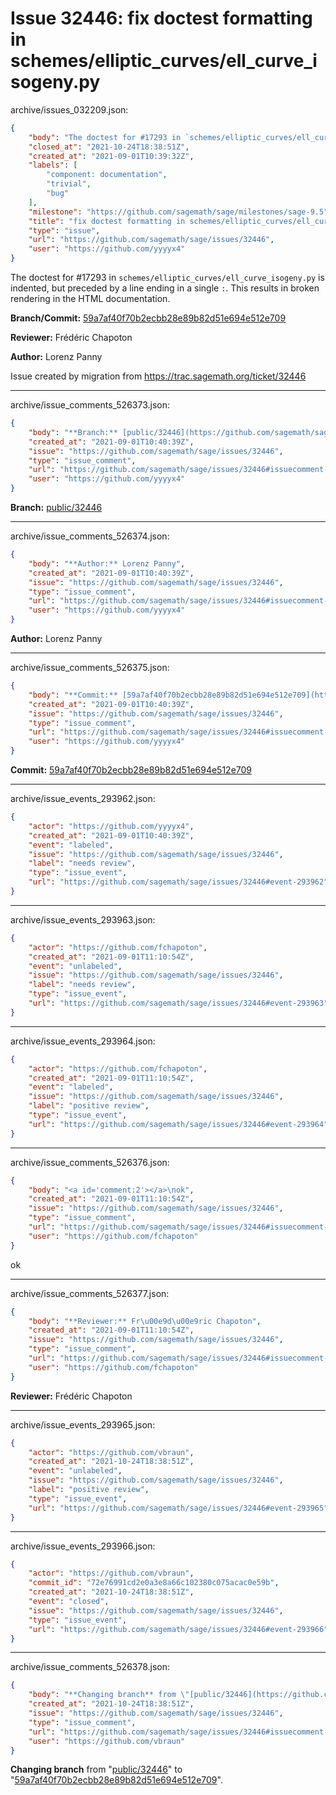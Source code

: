 # Issue 32446: fix doctest formatting in schemes/elliptic_curves/ell_curve_isogeny.py

archive/issues_032209.json:
```json
{
    "body": "The doctest for #17293 in `schemes/elliptic_curves/ell_curve_isogeny.py` is indented, but preceded by a line ending in a single `:`. This results in broken rendering in the HTML documentation.\n\n**Branch/Commit:** [59a7af40f70b2ecbb28e89b82d51e694e512e709](https://github.com/sagemath/sagetrac-mirror/commit/59a7af40f70b2ecbb28e89b82d51e694e512e709)\n\n**Reviewer:** Fr\u00e9d\u00e9ric Chapoton\n\n**Author:** Lorenz Panny\n\nIssue created by migration from https://trac.sagemath.org/ticket/32446\n\n",
    "closed_at": "2021-10-24T18:38:51Z",
    "created_at": "2021-09-01T10:39:32Z",
    "labels": [
        "component: documentation",
        "trivial",
        "bug"
    ],
    "milestone": "https://github.com/sagemath/sage/milestones/sage-9.5",
    "title": "fix doctest formatting in schemes/elliptic_curves/ell_curve_isogeny.py",
    "type": "issue",
    "url": "https://github.com/sagemath/sage/issues/32446",
    "user": "https://github.com/yyyyx4"
}
```
The doctest for #17293 in `schemes/elliptic_curves/ell_curve_isogeny.py` is indented, but preceded by a line ending in a single `:`. This results in broken rendering in the HTML documentation.

**Branch/Commit:** [59a7af40f70b2ecbb28e89b82d51e694e512e709](https://github.com/sagemath/sagetrac-mirror/commit/59a7af40f70b2ecbb28e89b82d51e694e512e709)

**Reviewer:** Frédéric Chapoton

**Author:** Lorenz Panny

Issue created by migration from https://trac.sagemath.org/ticket/32446





---

archive/issue_comments_526373.json:
```json
{
    "body": "**Branch:** [public/32446](https://github.com/sagemath/sagetrac-mirror/tree/public/32446)",
    "created_at": "2021-09-01T10:40:39Z",
    "issue": "https://github.com/sagemath/sage/issues/32446",
    "type": "issue_comment",
    "url": "https://github.com/sagemath/sage/issues/32446#issuecomment-526373",
    "user": "https://github.com/yyyyx4"
}
```

**Branch:** [public/32446](https://github.com/sagemath/sagetrac-mirror/tree/public/32446)



---

archive/issue_comments_526374.json:
```json
{
    "body": "**Author:** Lorenz Panny",
    "created_at": "2021-09-01T10:40:39Z",
    "issue": "https://github.com/sagemath/sage/issues/32446",
    "type": "issue_comment",
    "url": "https://github.com/sagemath/sage/issues/32446#issuecomment-526374",
    "user": "https://github.com/yyyyx4"
}
```

**Author:** Lorenz Panny



---

archive/issue_comments_526375.json:
```json
{
    "body": "**Commit:** [59a7af40f70b2ecbb28e89b82d51e694e512e709](https://github.com/sagemath/sagetrac-mirror/commit/59a7af40f70b2ecbb28e89b82d51e694e512e709)",
    "created_at": "2021-09-01T10:40:39Z",
    "issue": "https://github.com/sagemath/sage/issues/32446",
    "type": "issue_comment",
    "url": "https://github.com/sagemath/sage/issues/32446#issuecomment-526375",
    "user": "https://github.com/yyyyx4"
}
```

**Commit:** [59a7af40f70b2ecbb28e89b82d51e694e512e709](https://github.com/sagemath/sagetrac-mirror/commit/59a7af40f70b2ecbb28e89b82d51e694e512e709)



---

archive/issue_events_293962.json:
```json
{
    "actor": "https://github.com/yyyyx4",
    "created_at": "2021-09-01T10:40:39Z",
    "event": "labeled",
    "issue": "https://github.com/sagemath/sage/issues/32446",
    "label": "needs review",
    "type": "issue_event",
    "url": "https://github.com/sagemath/sage/issues/32446#event-293962"
}
```



---

archive/issue_events_293963.json:
```json
{
    "actor": "https://github.com/fchapoton",
    "created_at": "2021-09-01T11:10:54Z",
    "event": "unlabeled",
    "issue": "https://github.com/sagemath/sage/issues/32446",
    "label": "needs review",
    "type": "issue_event",
    "url": "https://github.com/sagemath/sage/issues/32446#event-293963"
}
```



---

archive/issue_events_293964.json:
```json
{
    "actor": "https://github.com/fchapoton",
    "created_at": "2021-09-01T11:10:54Z",
    "event": "labeled",
    "issue": "https://github.com/sagemath/sage/issues/32446",
    "label": "positive review",
    "type": "issue_event",
    "url": "https://github.com/sagemath/sage/issues/32446#event-293964"
}
```



---

archive/issue_comments_526376.json:
```json
{
    "body": "<a id='comment:2'></a>\nok",
    "created_at": "2021-09-01T11:10:54Z",
    "issue": "https://github.com/sagemath/sage/issues/32446",
    "type": "issue_comment",
    "url": "https://github.com/sagemath/sage/issues/32446#issuecomment-526376",
    "user": "https://github.com/fchapoton"
}
```

<a id='comment:2'></a>
ok



---

archive/issue_comments_526377.json:
```json
{
    "body": "**Reviewer:** Fr\u00e9d\u00e9ric Chapoton",
    "created_at": "2021-09-01T11:10:54Z",
    "issue": "https://github.com/sagemath/sage/issues/32446",
    "type": "issue_comment",
    "url": "https://github.com/sagemath/sage/issues/32446#issuecomment-526377",
    "user": "https://github.com/fchapoton"
}
```

**Reviewer:** Frédéric Chapoton



---

archive/issue_events_293965.json:
```json
{
    "actor": "https://github.com/vbraun",
    "created_at": "2021-10-24T18:38:51Z",
    "event": "unlabeled",
    "issue": "https://github.com/sagemath/sage/issues/32446",
    "label": "positive review",
    "type": "issue_event",
    "url": "https://github.com/sagemath/sage/issues/32446#event-293965"
}
```



---

archive/issue_events_293966.json:
```json
{
    "actor": "https://github.com/vbraun",
    "commit_id": "72e76991cd2e0a3e8a66c102380c075acac0e59b",
    "created_at": "2021-10-24T18:38:51Z",
    "event": "closed",
    "issue": "https://github.com/sagemath/sage/issues/32446",
    "type": "issue_event",
    "url": "https://github.com/sagemath/sage/issues/32446#event-293966"
}
```



---

archive/issue_comments_526378.json:
```json
{
    "body": "**Changing branch** from \"[public/32446](https://github.com/sagemath/sagetrac-mirror/tree/public/32446)\" to \"[59a7af40f70b2ecbb28e89b82d51e694e512e709](https://github.com/sagemath/sagetrac-mirror/commit/59a7af40f70b2ecbb28e89b82d51e694e512e709)\".",
    "created_at": "2021-10-24T18:38:51Z",
    "issue": "https://github.com/sagemath/sage/issues/32446",
    "type": "issue_comment",
    "url": "https://github.com/sagemath/sage/issues/32446#issuecomment-526378",
    "user": "https://github.com/vbraun"
}
```

**Changing branch** from "[public/32446](https://github.com/sagemath/sagetrac-mirror/tree/public/32446)" to "[59a7af40f70b2ecbb28e89b82d51e694e512e709](https://github.com/sagemath/sagetrac-mirror/commit/59a7af40f70b2ecbb28e89b82d51e694e512e709)".
